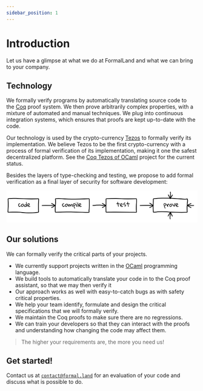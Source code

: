 ```yaml
---
sidebar_position: 1
---
```

# Introduction

Let us have a glimpse at what we do at FormalLand and what we can bring to your company.

## Technology
We formally verify programs by automatically translating source code to the&nbsp;<a href="https://coq.inria.fr/">Coq</a> proof system. We then prove arbitrarily complex properties, with a mixture of automated and manual techniques. We plug into continuous integration systems, which ensures that proofs are kept up-to-date with the code.

Our technology is used by the crypto-currency <a href="https://tezos.com/">Tezos</a> to formally verify its implementation. We believe Tezos to be the first crypto-currency with a process of formal verification of its implementation, making it one the safest decentralized platform. See the <a href="https://nomadic-labs.gitlab.io/coq-tezos-of-ocaml/">Coq Tezos of OCaml</a> project for the current status.

Besides the layers of type-checking and testing, we propose to add formal verification as a final layer of security for software development:

![programming flow](img/programming-flow.png)
<!-- Diagram generated on https://shaky.github.bushong.net/ ; see the file programming-flow.txt for the source -->

## Our solutions
We can formally verify the critical parts of your projects. 
<ul>
<li> We currently support projects written in the <a href="https://ocaml.org/">OCaml</a> programming language.
<li> We build tools to automatically translate your code in to the Coq proof assistant, so that we may then verify it 
<li> Our approach works as well with easy-to-catch bugs as with safety critical properties.
<li> We help your team identify, formulate and design the critical specifications that we will formally verify. 
<li> We maintain the Coq proofs to make sure there are no regressions. 
<li> We can train your developers so that they can interact with the proofs and understanding how changing the code may affect them.
</ul>

> The higher your requirements are, the more you need us!

## Get started!
Contact us at <code><a href="mailto:mailto:&#099;&#111;&#110;&#116;&#097;&#099;&#116;&#064;formal&#046;&#108;&#097;&#110;&#100;">&#099;&#111;&#110;&#116;&#097;&#099;&#116;&#064;formal&#046;&#108;&#097;&#110;&#100;</a></code> for an evaluation of your code and discuss what is possible to do.
